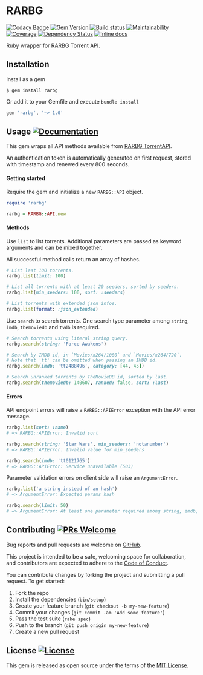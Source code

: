 # RARBG
[![Codacy Badge](https://api.codacy.com/project/badge/Grade/8eb76c576e2c4ec2b0577a30d8803e85)](https://app.codacy.com/app/epistrephein/rarbg?utm_source=github.com&utm_medium=referral&utm_content=epistrephein/rarbg&utm_campaign=badger)
[![Gem Version](https://img.shields.io/gem/v/rarbg.svg?colorB=brightgreen&style=flat-square)](https://rubygems.org/gems/rarbg)
[![Build status](https://img.shields.io/travis/epistrephein/rarbg/master.svg?style=flat-square)](https://travis-ci.org/epistrephein/rarbg)
[![Maintainability](https://img.shields.io/codeclimate/maintainability/epistrephein/rarbg.svg?style=flat-square)](https://codeclimate.com/github/epistrephein/rarbg)
[![Coverage](https://img.shields.io/codeclimate/c/epistrephein/rarbg.svg?style=flat-square)](https://codeclimate.com/github/epistrephein/rarbg)
[![Dependency Status](https://img.shields.io/gemnasium/epistrephein/rarbg.svg?style=flat-square)](https://gemnasium.com/epistrephein/rarbg)
[![Inline docs](http://inch-ci.org/github/epistrephein/rarbg.svg?branch=master&style=flat-square)](http://inch-ci.org/github/epistrephein/rarbg)

Ruby wrapper for RARBG Torrent API.

## Installation

Install as a gem

```shell
$ gem install rarbg
```

Or add it to your Gemfile and execute `bundle install`

```ruby
gem 'rarbg', '~> 1.0'
```

## Usage [![Documentation](https://img.shields.io/badge/docs-yard-blue.svg?style=flat-square)](http://www.rubydoc.info/gems/rarbg)

This gem wraps all API methods available from [RARBG TorrentAPI](https://torrentapi.org/apidocs_v2.txt).

An authentication token is automatically generated on first request, stored with timestamp and renewed every 800 seconds.

#### Getting started

Require the gem and initialize a new `RARBG::API` object.

```ruby
require 'rarbg'

rarbg = RARBG::API.new
```

#### Methods

Use `list` to list torrents.
Additional parameters are passed as keyword arguments and can be mixed together.

All successful method calls return an array of hashes.

```ruby
# List last 100 torrents.
rarbg.list(limit: 100)

# List all torrents with at least 20 seeders, sorted by seeders.
rarbg.list(min_seeders: 100, sort: :seeders)

# List torrents with extended json infos.
rarbg.list(format: :json_extended)
```

Use `search` to search torrents.
One search type parameter among `string`, `imdb`, `themoviedb` and `tvdb` is required.

```ruby
# Search torrents using literal string query.
rarbg.search(string: 'Force Awakens')

# Search by IMDB id, in `Movies/x264/1080` and `Movies/x264/720`.
# Note that 'tt' can be omitted when passing an IMDB id.
rarbg.search(imdb: 'tt2488496', category: [44, 45])

# Search unranked torrents by TheMovieDB id, sorted by last.
rarbg.search(themoviedb: 140607, ranked: false, sort: :last)
```

#### Errors

API endpoint errors will raise a `RARBG::APIError` exception with the API error message.

```ruby
rarbg.list(sort: :name)
# => RARBG::APIError: Invalid sort

rarbg.search(string: 'Star Wars', min_seeders: 'notanumber')
# => RARBG::APIError: Invalid value for min_seeders

rarbg.search(imdb: 'tt0121765')
# => RARBG::APIError: Service unavailable (503)
```

Parameter validation errors on client side will raise an `ArgumentError`.

```ruby
rarbg.list('a string instead of an hash')
# => ArgumentError: Expected params hash

rarbg.search(limit: 50)
# => ArgumentError: At least one parameter required among string, imdb, tvdb, themoviedb for search mode.
```

## Contributing [![PRs Welcome](https://img.shields.io/badge/PRs-welcome-blue.svg?style=flat-square)](http://makeapullrequest.com)

Bug reports and pull requests are welcome on [GitHub](https://github.com/epistrephein/rarbg).

This project is intended to be a safe, welcoming space for collaboration, and contributors are expected to adhere to the [Code of Conduct](CODE_OF_CONDUCT.md).

You can contribute changes by forking the project and submitting a pull request. To get started:

1. Fork the repo
2. Install the dependencies (`bin/setup`)
3. Create your feature branch (`git checkout -b my-new-feature`)
4. Commit your changes (`git commit -am 'Add some feature'`)
5. Pass the test suite (`rake spec`)
6. Push to the branch (`git push origin my-new-feature`)
7. Create a new pull request

## License [![License](https://img.shields.io/badge/license-MIT-blue.svg?style=flat-square)](LICENSE)
This gem is released as open source under the terms of the [MIT License](LICENSE).
